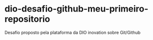 # dio-desafio-github-meu-primeiro-repositorio
Desafio proposto pela plataforma da DIO inovation sobre Git/Github
